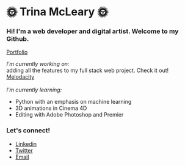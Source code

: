 # :sun_with_face: Trina McLeary :sun_with_face:
### Hi! I'm a web developer and digital artist. Welcome to my Github.

[Portfolio](https://trinadactyl.github.io/portfolio/)

*I’m currently working on:*  
adding all the features to my full stack web project. Check it out!
<br>
[Melodacity](https://melodacity.now.sh) 
<br>
<br>
*I’m currently learning:* 
<br>
* Python with an emphasis on machine learning
* 3D animations in Cinema 4D
* Editing with Adobe Photoshop and Premier

### Let's connect! 
* [Linkedin](https://www.linkedin.com/in/trinamcleary/)
* [Twitter](https://twitter.com/TrinaMcLeary)
* [Email](trinamcleary@gmail.com)

<!--
**Trinadactyl/Trinadactyl** is a ✨ _special_ ✨ repository because its `README.md` (this file) appears on your GitHub profile.
-->
